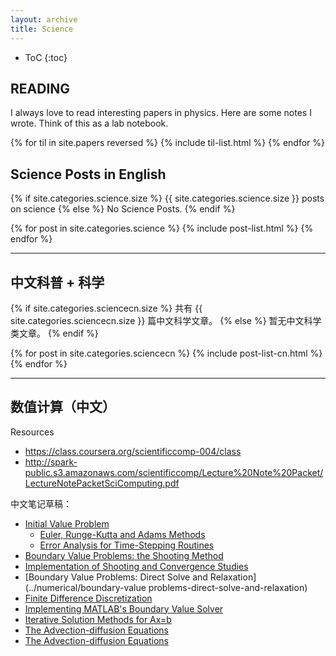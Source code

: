 ```yaml
---
layout: archive
title: Science
---
```



* ToC
{:toc}

<!-- <img src="{{ site.url }}/images/field_eq-easer.jpg" style="margin-left: auto;margin-right: auto;"/> -->



## READING

I always love to read interesting papers in physics. Here are some notes I wrote. Think of this as a lab notebook.

<div class="tiles">
{% for til in site.papers reversed %}
	   {% include til-list.html %}
{% endfor %}
</div><!-- /.tiles -->



## Science Posts in English

{% if site.categories.science.size %}
{{ site.categories.science.size }} posts on science
		{% else %}
No Science Posts.
		{% endif %}

<div class="tiles">
{% for post in site.categories.science %}
	{% include post-list.html %}
{% endfor %}
</div><!-- /.tiles -->


-----

## 中文科普 + 科学

{% if site.categories.sciencecn.size %}
共有 {{ site.categories.sciencecn.size }} 篇中文科学文章。
		{% else %}
暂无中文科学类文章。
		{% endif %}

<div class="tiles">
{% for post in site.categories.sciencecn %}
	{% include post-list-cn.html %}
{% endfor %}
</div><!-- /.tiles -->

---

## 数值计算（中文）

Resources

* https://class.coursera.org/scientificcomp-004/class
* http://spark-public.s3.amazonaws.com/scientificcomp/Lecture%20Note%20Packet/LectureNotePacketSciComputing.pdf

中文笔记草稿：

* [Initial Value Problem](../numerical/initial-value-problem)
	* [Euler, Runge-Kutta and Adams Methods](../numerical/euler-runge-kutta-adams-methods)
	* [Error Analysis for Time-Stepping Routines ](../numerical/error-analysis-for-time-stepping-routines)
* [Boundary Value Problems: the Shooting Method](../numerical/boundary-value-problem)
* [Implementation of Shooting and Convergence Studies](../numerical/implementation-of-shooting-and-convergence-studies)
* [Boundary Value Problems: Direct Solve and Relaxation](../numerical/boundary-value problems-direct-solve-and-relaxation)
* [Finite Difference Discretization](../numerical/finite-difference-discretization)
* [Implementing MATLAB's Boundary Value Solver](../numerical/implementation-of-matlab)
* [Iterative Solution Methods for Ax=b](../numerical/iterative-solution-methods)
* [The Advection-diffusion Equations](../numerical/the-advection-diffusion-equations)
* [The Advection-diffusion Equations](../numerical/Jacobi-iteration)
